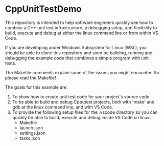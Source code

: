 # CppUnitTestDemo

This repository is intended to help software engineers quickly see how to combine a C++ unit test infrastructure, a debugging setup, and flexibility to build, execute and debug at either the linux command line or from within VS Code.

If you are developing under Windows Subsystem for Linux (WSL), you should be able to clone this repository and soon be building, running and debugging the example code that combines a simple program with unit tests.

The Makefile comments explain some of the issues you might encounter.  So please read the Makefile!

The goals for this example are:
1)  To show how to create unit test code for your project's source code.
2)  To be able to build and debug Cpputest projects, both with 'make' and gdb at the linux command line, and with VS Code.
3)  To provide the following setup files for the .vscode directory so you can quickly be able to build, execute and debug inside VS Code on linux:
      - Makefile
      - launch.json
      - settings.json
      - tasks.json
